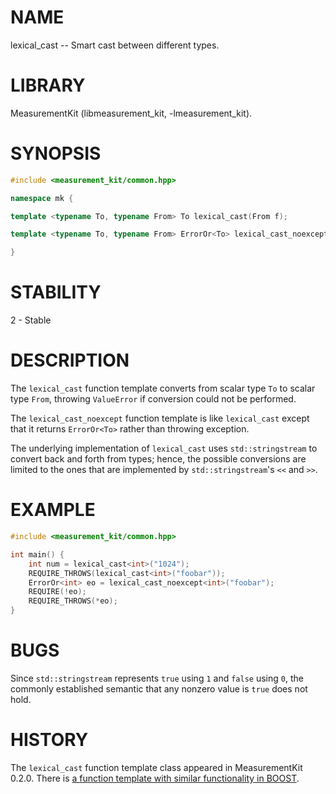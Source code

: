 # NAME
lexical_cast -- Smart cast between different types.

# LIBRARY
MeasurementKit (libmeasurement_kit, -lmeasurement_kit).

# SYNOPSIS
```C++
#include <measurement_kit/common.hpp>

namespace mk {

template <typename To, typename From> To lexical_cast(From f);

template <typename To, typename From> ErrorOr<To> lexical_cast_noexcept(From f);

}
```

# STABILITY
2 - Stable

# DESCRIPTION

The `lexical_cast` function template converts from scalar type `To` to scalar
type `From`, throwing `ValueError` if conversion could not be performed.

The `lexical_cast_noexcept` function template is like `lexical_cast` except that
it returns `ErrorOr<To>` rather than throwing exception.

The underlying implementation of `lexical_cast` uses `std::stringstream` to
convert back and forth from types; hence, the possible conversions are limited
to the ones that are implemented by `std::stringstream`'s `<<` and `>>`.

# EXAMPLE

```C++
#include <measurement_kit/common.hpp>

int main() {
    int num = lexical_cast<int>("1024");
    REQUIRE_THROWS(lexical_cast<int>("foobar"));
    ErrorOr<int> eo = lexical_cast_noexcept<int>("foobar");
    REQUIRE(!eo);
    REQUIRE_THROWS(*eo);
}
```

# BUGS

Since `std::stringstream` represents `true` using `1` and `false` using `0`, the
commonly established semantic that any nonzero value is `true` does not hold.

# HISTORY

The `lexical_cast` function template class appeared in MeasurementKit 0.2.0. There is
[a function template with similar functionality in
BOOST](http://www.boost.org/doc/libs/1_61_0/doc/html/boost_lexical_cast.html).
